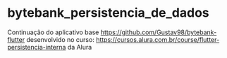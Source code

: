 # bytebank_persistencia_de_dados
Continuação do aplicativo base https://github.com/Gustav98/bytebank-flutter desenvolvido no curso: https://cursos.alura.com.br/course/flutter-persistencia-interna da Alura
